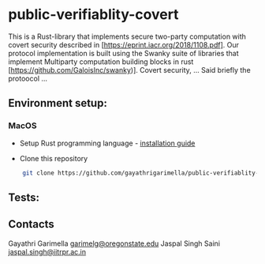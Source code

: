# public-verifiablity-covert

This is a Rust-library that implements secure two-party computation with covert security described in [https://eprint.iacr.org/2018/1108.pdf]. Our protocol implementation is built using the Swanky suite of libraries that implement Multiparty computation building blocks in rust [https://github.com/GaloisInc/swanky)]. 
Covert security, ...
Said briefly the protoocol ...


## Environment setup: 
### MacOS

- Setup Rust programming language - [installation guide](https://doc.rust-lang.org/book/ch01-01-installation.html)

- Clone this repository
```bash
    git clone https://github.com/gayathrigarimella/public-verifiablity-covert.git
```



## Tests: 

## Contacts
Gayathri Garimella <garimelg@oregonstate.edu>
Jaspal Singh Saini <jaspal.singh@iitrpr.ac.in>